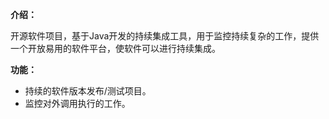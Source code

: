 **介绍：**

​	开源软件项目，基于Java开发的持续集成工具，用于监控持续复杂的工作，提供一个开放易用的软件平台，使软件可以进行持续集成。

**功能：**

- 持续的软件版本发布/测试项目。
- 监控对外调用执行的工作。

